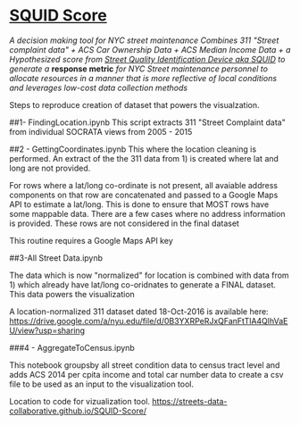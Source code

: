 # [SQUID Score](https://streets-data-collaborative.github.io/SQUID-Score/)
*A decision making tool for NYC street maintenance
Combines 311 "Street complaint data" + ACS Car Ownership Data + ACS Median Income Data + a Hypothesized score from <a href="https://youtu.be/QzMCTIdxpoc" target="_blank">Street Quality Identification Device aka SQUID</a> to generate a* **response metric** *for NYC Street maintenance personnel to allocate resources in a manner that is more reflective of local conditions and leverages low-cost data collection methods*


Steps to reproduce creation of dataset that powers the visualzation.

##1- FindingLocation.ipynb
This script extracts 311 "Street Complaint data" from individual SOCRATA views from 2005 - 2015

##2 - GettingCoordinates.ipynb
This where the location cleaning is performed. 
An extract of the the 311 data from 1) is created where lat and long are not provided. 

For rows where a lat/long co-ordinate is not present, all avaiable address components on that row are concatenated and passed to a Google Maps API to estimate a lat/long. This is done to ensure that MOST rows have some mappable data. There are a few cases where no address information is provided. These rows are not considered in the final dataset

This routine requires a Google Maps API key

##3-All Street Data.ipynb

The data which is now "normalized" for location is combined with data from 1) which already have lat/long co-oridnates to generate a FINAL dataset. This data powers the visualization

A location-normalized 311 dataset dated 18-Oct-2016 is available here:
https://drive.google.com/a/nyu.edu/file/d/0B3YXRPeRJxQFanFtTlA4QlhVaEU/view?usp=sharing


###4 - AggregateToCensus.ipynb

This notebook groupsby all street condition data to census tract level and adds ACS 2014 per cpita income and total car number data to create a csv file to be used as an input to the visualization tool.

Location to code for vizualization tool.
https://streets-data-collaborative.github.io/SQUID-Score/ 
